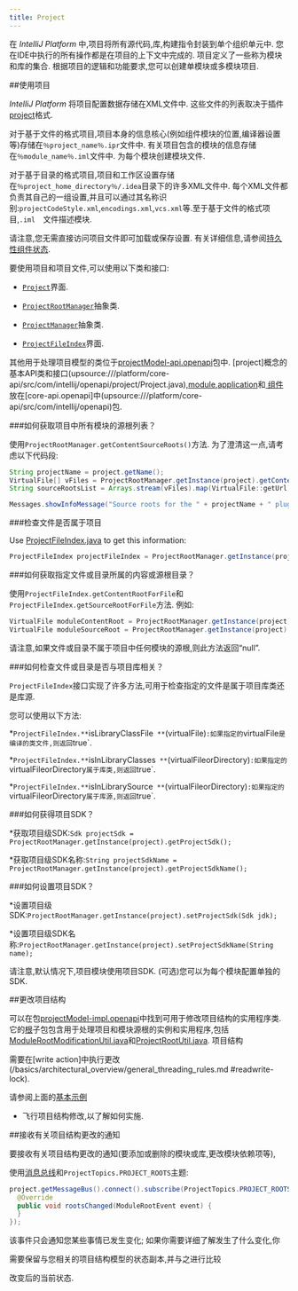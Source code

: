```yaml
---
title: Project
---
```


在 *IntelliJ Platform* 中,项目将所有源代码,库,构建指令封装到单个组织单元中.
您在IDE中执行的所有操作都是在项目的上下文中完成的.
项目定义了一些称为模块和库的集合.
根据项目的逻辑和功能要求,您可以创建单模块或多模块项目.


##使用项目


 *IntelliJ Platform* 将项目配置数据存储在XML文件中.
这些文件的列表取决于插件[project](https://www.jetbrains.com/help/idea/about-projects.html)格式.


对于基于文件的格式项目,项目本身的信息核心(例如组件模块的位置,编译器设置等)存储在`％project_name％.ipr`文件中.
有关项目包含的模块的信息存储在`％module_name％.iml`文件中.
为每个模块创建模块文件.


对于基于目录的格式项目,项目和工作区设置存储在`％project_home_directory％/.idea`目录下的许多XML文件中.
每个XML文件都负责其自己的一组设置,并且可以通过其名称识别:`projectCodeStyle.xml`,`encodings.xml`,`vcs.xml`等.至于基于文件的格式项目,`.iml 
`文件描述模块.


请注意,您无需直接访问项目文件即可加载或保存设置.
有关详细信息,请参阅[持久性组件状态](../../basics/persisting_state_of_components.md).


要使用项目和项目文件,可以使用以下类和接口:


* [`Project`](upsource:///platform/core-api/src/com/intellij/openapi/project/Project.java)界面.

* [`ProjectRootManager`](upsource:///platform/projectModel-api/src/com/intellij/openapi/roots/ProjectRootManager.java)抽象类.

* [`ProjectManager`](upsource:///platform/projectModel-api/src/com/intellij/openapi/project/ProjectManager.java)抽象类.

* [`ProjectFileIndex`](upsource:///platform/projectModel-api/src/com/intellij/openapi/roots/ProjectFileIndex.java)界面.


其他用于处理项目模型的类位于[projectModel-api.openapi](upsource:///platform/projectModel-api/src/com/intellij/openapi)包中. 
[project]概念的基本API类和接口(upsource:///platform/core-api/src/com/intellij/openapi/project/Project.java),[module](upsource:///platform/core-api/src/com/intellij/openapi/module/Module.java),[application](upsource:///platform/core-api/src/com/intellij/openapi/application/Application.java)和[
组件](upsource:///platform/core-api/src/com/intellij/openapi/components/ProjectComponent.java)放在[core-api.openapi]中(upsource:///platform/core-api/src/com/intellij/openapi)包.


###如何获取项目中所有模块的源根列表？


使用`ProjectRootManager.getContentSourceRoots()`方法.
为了澄清这一点,请考虑以下代码段:


```java
String projectName = project.getName();
VirtualFile[] vFiles = ProjectRootManager.getInstance(project).getContentSourceRoots();
String sourceRootsList = Arrays.stream(vFiles).map(VirtualFile::getUrl).collect(Collectors.joining("\n"));

Messages.showInfoMessage("Source roots for the " + projectName + " plugin:\n" + sourceRootsList, "Project Properties");
```

###检查文件是否属于项目


Use [ProjectFileIndex.java](upsource:///platform/projectModel-api/src/com/intellij/openapi/roots/ProjectFileIndex.java) to get this information:
```java
ProjectFileIndex projectFileIndex = ProjectRootManager.getInstance(project).getFileIndex();
```

###如何获取指定文件或目录所属的内容或源根目录？


使用`ProjectFileIndex.getContentRootForFile`和`ProjectFileIndex.getSourceRootForFile`方法.
例如:


```java
VirtualFile moduleContentRoot = ProjectRootManager.getInstance(project).getFileIndex().getContentRootForFile(virtualFileOrDirectory);
VirtualFile moduleSourceRoot = ProjectRootManager.getInstance(project).getFileIndex().getSourceRootForFile(virtualFileOrDirectory);
```

请注意,如果文件或目录不属于项目中任何模块的源根,则此方法返回“null”.
 

###如何检查文件或目录是否与项目库相关？


`ProjectFileIndex`接口实现了许多方法,可用于检查指定的文件是属于项目库类还是库源.


您可以使用以下方法:


*`ProjectFileIndex.**`isLibraryClassFile` **`(virtualFile)`:如果指定的`virtualFile`是编译的类文件,则返回`true`.

*`ProjectFileIndex.**`isInLibraryClasses` **`(virtualFileorDirectory)`:如果指定的`virtualFileorDirectory`属于库类,则返回`true`.

*`ProjectFileIndex.**`isInLibrarySource` **`(virtualFileorDirectory)`:如果指定的`virtualFileorDirectory`属于库源,则返回`true`.


###如何获得项目SDK？


*获取项目级SDK:`Sdk projectSdk = ProjectRootManager.getInstance(project).getProjectSdk();`

*获取项目级SDK名称:`String projectSdkName = ProjectRootManager.getInstance(project).getProjectSdkName();`


###如何设置项目SDK？


*设置项目级SDK:`ProjectRootManager.getInstance(project).setProjectSdk(Sdk jdk);`

*设置项目级SDK名称:`ProjectRootManager.getInstance(project).setProjectSdkName(String name);`


请注意,默认情况下,项目模块使用项目SDK. 
(可选)您可以为每个模块配置单独的SDK.


##更改项目结构


可以在包[projectModel-impl.openapi](upsource:///platform/projectModel-impl/src/com/intellij/openapi)中找到可用于修改项目结构的实用程序类.
它的[根](upsource:///platform/projectModel-impl/src/com/intellij/openapi/roots/)子包包含用于处理项目和模块源根的实例和实用程序,包括[ModuleRootModificationUtil.java](upsource:///platform/projectModel-api/src/com/intellij/openapi/roots/ModuleRootModificationUtil.java)和[ProjectRootUtil.java](upsource:///platform/projectModel-impl/src/com/intellij/openapi/projectRoots/IMPL/ProjectRootUtil.java).
项目结构

需要在[write action]中执行更改(/basics/architectural_overview/general_threading_rules.md #readwrite-lock).


请参阅上面的[基本示例](https://github.com/JetBrains/intellij-sdk-docs/blob/master/code_samples/project_model/src/com/intellij/tutorials/project/model/ModificationAction.java)
 - 飞行项目结构修改,以了解如何实施.


##接收有关项目结构更改的通知


要接收有关项目结构更改的通知(要添加或删除的模块或库,更改模块依赖项等),

使用[消息总线](/reference_guide/messaging_infrastructure.md)和`ProjectTopics.PROJECT_ROOTS`主题:


```java
project.getMessageBus().connect().subscribe(ProjectTopics.PROJECT_ROOTS, new ModuleRootListener() {
  @Override
  public void rootsChanged(ModuleRootEvent event) {
  }
});
```

该事件只会通知您某些事情已发生变化;
如果你需要详细了解发生了什么变化,你

需要保留与您相关的项目结构模型的状态副本,并与之进行比较

改变后的当前状态.


